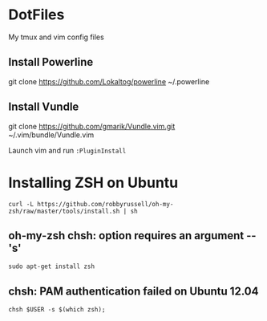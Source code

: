 # DotFiles

My tmux and vim config files


## Install Powerline

  git clone https://github.com/Lokaltog/powerline ~/.powerline

## Install Vundle

  git clone https://github.com/gmarik/Vundle.vim.git ~/.vim/bundle/Vundle.vim

Launch vim and run `:PluginInstall`

# Installing ZSH on Ubuntu

    curl -L https://github.com/robbyrussell/oh-my-zsh/raw/master/tools/install.sh | sh
    
    
## oh-my-zsh chsh: option requires an argument -- 's'

    sudo apt-get install zsh
    
## chsh: PAM authentication failed on Ubuntu 12.04     

    chsh $USER -s $(which zsh);
